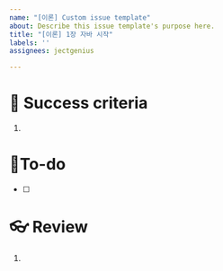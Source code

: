 ```yaml
---
name: "[이론] Custom issue template"
about: Describe this issue template's purpose here.
title: "[이론] 1장 자바 시작"
labels: ''
assignees: jectgenius

---
```


# 🌈 Success criteria
1. 

# 👷To-do
- [ ] 

# 👓 Review
1.
